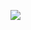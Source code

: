 ![](http://www.plantuml.com/plantuml/proxy?cache=no&src=https://raw.githubusercontent.com/OS-IS/ai201-sultanov/refs/heads/Laboratory-Work-2/Laboratory-work-2/UML-Deployment.puml)
